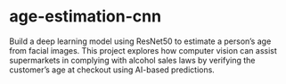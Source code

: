 # age-estimation-cnn
Build a deep learning model using ResNet50 to estimate a person’s age from facial images. This project explores how computer vision can assist supermarkets in complying with alcohol sales laws by verifying the customer’s age at checkout using AI-based predictions.
